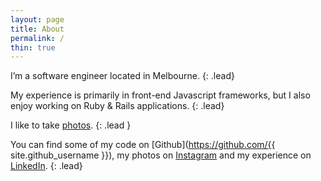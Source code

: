```yaml
---
layout: page
title: About
permalink: /
thin: true
---
```


I’m a software engineer located in Melbourne.
{: .lead}

My experience is primarily in front-end Javascript frameworks, but I also enjoy working on Ruby & Rails applications.
{: .lead}

I like to take [photos](/photos).
{: .lead }

You can find some of my code on [Github](https://github.com/{{ site.github_username }}), my photos on [Instagram](http://instagram.com/nathanbirrell) and my experience on [LinkedIn](http://linkedin.com/in/nathanbirrell).
{: .lead}
